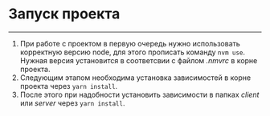 # Запуск проекта

---

1. При работе с проектом в первую очередь нужно использовать корректную версию node, для этого прописать команду `nvm use`. Нужная версия установится в соответсвии с файлом _.nmvrc_ в корне проекта.
2. Следующим этапом необходима установка зависимостей в корне проекта через `yarn install`.
3. После этого при надобности установить зависимости в папках _client_ или _server_ через `yarn install`.
